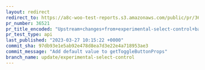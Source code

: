 ```yaml
---
layout: redirect
redirect_to: https://a8c-woo-test-reports.s3.amazonaws.com/public/pr/36521/api/index.html
pr_number: 36521
pr_title_encoded: "Upstream+changes+from+experimental-select-control+back+to+%40woocommerce%2Fcomponents"
pr_test_type: api
last_published: "2023-03-27 10:15:22 +0000"
commit_sha: 97db93e1e5ab92e478d8ea7d3e22e4a718953ae3
commit_message: "Add default value to getToggleButtonProps"
branch_name: update/experimental-select-control
---
```

